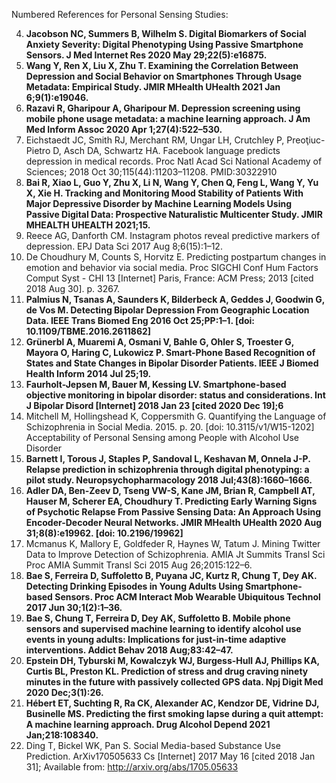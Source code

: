 Numbered References for Personal Sensing Studies:

4. **Jacobson NC, Summers B, Wilhelm S. Digital Biomarkers of Social Anxiety Severity: Digital Phenotyping Using Passive Smartphone Sensors. J Med Internet Res 2020 May 29;22(5):e16875.**
5. **Wang Y, Ren X, Liu X, Zhu T. Examining the Correlation Between Depression and Social Behavior on Smartphones Through Usage Metadata: Empirical Study. JMIR MHealth UHealth 2021 Jan 6;9(1):e19046.** 
6. **Razavi R, Gharipour A, Gharipour M. Depression screening using mobile phone usage metadata: a machine learning approach. J Am Med Inform Assoc 2020 Apr 1;27(4):522–530.** 
7. Eichstaedt JC, Smith RJ, Merchant RM, Ungar LH, Crutchley P, Preoţiuc-Pietro D, Asch DA, Schwartz HA. Facebook   language predicts depression in medical records. Proc Natl Acad Sci National Academy of Sciences; 2018 Oct 30;115(44):11203–11208. PMID:30322910
8. **Bai R, Xiao L, Guo Y, Zhu X, Li N, Wang Y, Chen Q, Feng L, Wang Y, Yu X, Xie H. Tracking and Monitoring Mood Stability of Patients With Major Depressive Disorder by Machine Learning Models Using Passive Digital Data: Prospective Naturalistic Multicenter Study. JMIR MHEALTH UHEALTH 2021;15.**
9. Reece AG, Danforth CM. Instagram photos reveal predictive markers of depression. EPJ Data Sci 2017 Aug 8;6(15):1–12.
10. De Choudhury M, Counts S, Horvitz E. Predicting postpartum changes in emotion and behavior via social media. Proc SIGCHI Conf Hum Factors Comput Syst - CHI 13 [Internet] Paris, France: ACM Press; 2013 [cited 2018 Aug 30]. p. 3267.
11. **Palmius N, Tsanas A, Saunders K, Bilderbeck A, Geddes J, Goodwin G, de Vos M. Detecting Bipolar Depression  From Geographic Location Data. IEEE Trans Biomed Eng 2016 Oct 25;PP:1–1. [doi: 10.1109/TBME.2016.2611862]** 
12. **Grünerbl A, Muaremi A, Osmani V, Bahle G, Ohler S, Troester G, Mayora O, Haring C, Lukowicz P. Smart-Phone  Based Recognition of States and State Changes in Bipolar Disorder Patients. IEEE J Biomed Health Inform 2014 Jul 25;19.**
13. **Faurholt-Jepsen M, Bauer M, Kessing LV. Smartphone-based objective monitoring in bipolar disorder: status and considerations. Int J Bipolar Disord [Internet] 2018 Jan 23 [cited 2020 Dec 19];6**
14. Mitchell M, Hollingshead K, Coppersmith G. Quantifying the Language of Schizophrenia in Social Media. 2015. p. 20. [doi: 10.3115/v1/W15-1202] Acceptability of Personal Sensing among People with Alcohol Use Disorder 
15. **Barnett I, Torous J, Staples P, Sandoval L, Keshavan M, Onnela J-P. Relapse prediction in schizophrenia through digital phenotyping: a pilot study. Neuropsychopharmacology 2018 Jul;43(8):1660–1666.**
16. **Adler DA, Ben-Zeev D, Tseng VW-S, Kane JM, Brian R, Campbell AT, Hauser M, Scherer EA, Choudhury T. Predicting Early Warning Signs of Psychotic Relapse From Passive Sensing Data: An Approach Using Encoder-Decoder Neural Networks. JMIR MHealth UHealth 2020 Aug 31;8(8):e19962. [doi: 10.2196/19962]** 
17. Mcmanus K, Mallory E, Goldfeder R, Haynes W, Tatum J. Mining Twitter Data to Improve Detection of Schizophrenia. AMIA Jt Summits Transl Sci Proc AMIA Summit Transl Sci 2015 Aug 26;2015:122–6.  
18. **Bae S, Ferreira D, Suffoletto B, Puyana JC, Kurtz R, Chung T, Dey AK. Detecting Drinking Episodes in Young Adults Using Smartphone-based Sensors. Proc ACM Interact Mob Wearable Ubiquitous Technol 2017 Jun 30;1(2):1–36.** 
19. **Bae S, Chung T, Ferreira D, Dey AK, Suffoletto B. Mobile phone sensors and supervised machine learning to identify alcohol use events in young adults: Implications for just-in-time adaptive interventions. Addict Behav 2018 Aug;83:42–47.**
20. **Epstein DH, Tyburski M, Kowalczyk WJ, Burgess-Hull AJ, Phillips KA, Curtis BL, Preston KL. Prediction of stress and drug craving ninety minutes in the future with passively collected GPS data. Npj Digit Med 2020 Dec;3(1):26.**
21. **Hébert ET, Suchting R, Ra CK, Alexander AC, Kendzor DE, Vidrine DJ, Businelle MS. Predicting the first smoking lapse during a quit attempt: A machine learning approach. Drug Alcohol Depend 2021 Jan;218:108340.**
22. Ding T, Bickel WK, Pan S. Social Media-based Substance Use Prediction. ArXiv170505633 Cs [Internet] 2017 May 16 [cited 2018 Jan 31]; Available from: http://arxiv.org/abs/1705.05633

